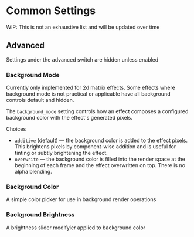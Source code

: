 # Common Settings

WIP: This is not an exhaustive list and will be updated over time

## Advanced

Settings under the advanced switch are hidden unless enabled

### Background Mode

Currently only implemented for 2d matrix effects. Some effects where background mode is not practical or applicable have all background controls default and hidden.

The `background_mode` setting controls how an effect composes a configured background color with the effect's generated pixels.

Choices
- `additive` (default) — the background color is added to the effect pixels. This brightens pixels by component-wise addition and is useful for tinting or subtly brightening the effect.
- `overwrite` — the background color is filled into the render space at the beginning of each frame and the effect overwritten on top. There is no alpha blending.

### Background Color

A simple color picker for use in background render operations

### Background Brightness

A brightness slider modifyier applied to background color

